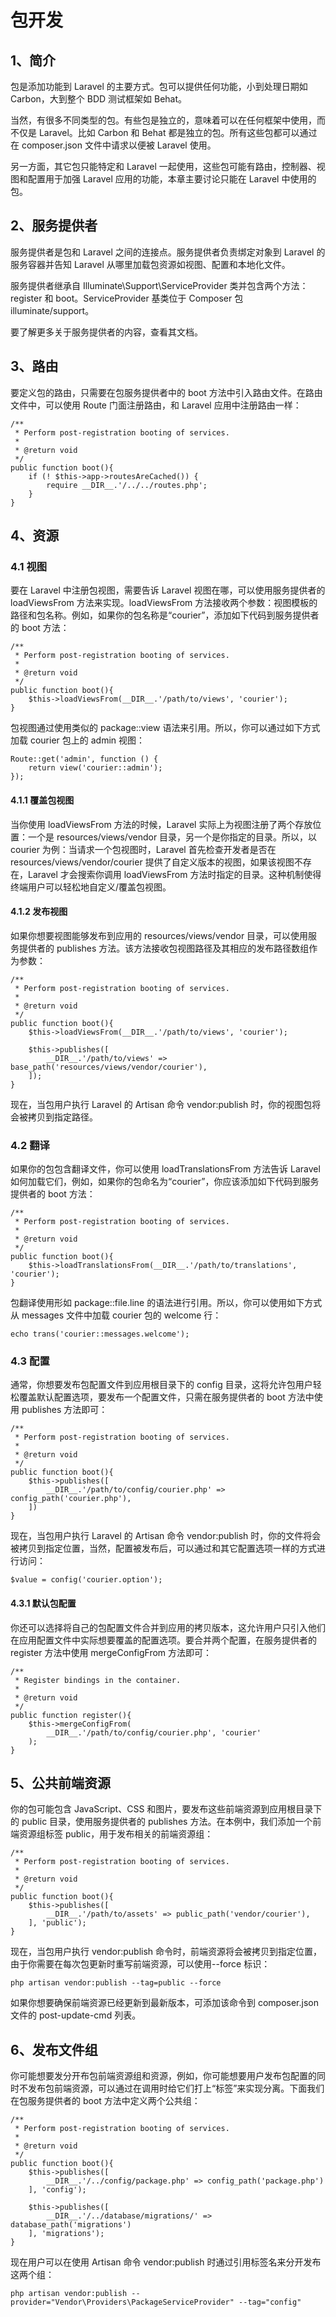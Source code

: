 # 包开发

## 1、简介
包是添加功能到 Laravel 的主要方式。包可以提供任何功能，小到处理日期如 Carbon，大到整个 BDD 测试框架如 Behat。

当然，有很多不同类型的包。有些包是独立的，意味着可以在任何框架中使用，而不仅是 Laravel。比如 Carbon 和 Behat 都是独立的包。所有这些包都可以通过在 composer.json 文件中请求以便被 Laravel 使用。

另一方面，其它包只能特定和 Laravel 一起使用，这些包可能有路由，控制器、视图和配置用于加强 Laravel 应用的功能，本章主要讨论只能在 Laravel 中使用的包。

## 2、服务提供者
服务提供者是包和 Laravel 之间的连接点。服务提供者负责绑定对象到 Laravel 的服务容器并告知 Laravel 从哪里加载包资源如视图、配置和本地化文件。

服务提供者继承自 Illuminate\Support\ServiceProvider 类并包含两个方法：register 和 boot。ServiceProvider 基类位于 Composer 包 illuminate/support。

要了解更多关于服务提供者的内容，查看其文档。

## 3、路由
要定义包的路由，只需要在包服务提供者中的 boot 方法中引入路由文件。在路由文件中，可以使用 Route 门面注册路由，和 Laravel 应用中注册路由一样：

```
/**
 * Perform post-registration booting of services.
 *
 * @return void
 */
public function boot(){
    if (! $this->app->routesAreCached()) {
        require __DIR__.'/../../routes.php';
    }
}
```

## 4、资源

### 4.1 视图
要在 Laravel 中注册包视图，需要告诉 Laravel 视图在哪，可以使用服务提供者的 loadViewsFrom 方法来实现。loadViewsFrom 方法接收两个参数：视图模板的路径和包名称。例如，如果你的包名称是“courier”，添加如下代码到服务提供者的 boot 方法：

```
/**
 * Perform post-registration booting of services.
 *
 * @return void
 */
public function boot(){
    $this->loadViewsFrom(__DIR__.'/path/to/views', 'courier');
}
```

包视图通过使用类似的 package::view 语法来引用。所以，你可以通过如下方式加载 courier 包上的 admin 视图：

```
Route::get('admin', function () {
    return view('courier::admin');
});
```

#### 4.1.1 覆盖包视图
当你使用 loadViewsFrom 方法的时候，Laravel 实际上为视图注册了两个存放位置：一个是 resources/views/vendor 目录，另一个是你指定的目录。所以，以 courier 为例：当请求一个包视图时，Laravel 首先检查开发者是否在 resources/views/vendor/courier 提供了自定义版本的视图，如果该视图不存在，Laravel 才会搜索你调用 loadViewsFrom 方法时指定的目录。这种机制使得终端用户可以轻松地自定义/覆盖包视图。

#### 4.1.2 发布视图
如果你想要视图能够发布到应用的 resources/views/vendor 目录，可以使用服务提供者的 publishes 方法。该方法接收包视图路径及其相应的发布路径数组作为参数：

```
/**
 * Perform post-registration booting of services.
 *
 * @return void
 */
public function boot(){
    $this->loadViewsFrom(__DIR__.'/path/to/views', 'courier');

    $this->publishes([
        __DIR__.'/path/to/views' => base_path('resources/views/vendor/courier'),
    ]);
}
```

现在，当包用户执行 Laravel 的 Artisan 命令 vendor:publish 时，你的视图包将会被拷贝到指定路径。

### 4.2 翻译
如果你的包包含翻译文件，你可以使用 loadTranslationsFrom 方法告诉 Laravel 如何加载它们，例如，如果你的包命名为“courier”，你应该添加如下代码到服务提供者的 boot 方法：

```
/**
 * Perform post-registration booting of services.
 *
 * @return void
 */
public function boot(){
    $this->loadTranslationsFrom(__DIR__.'/path/to/translations', 'courier');
}
```

包翻译使用形如 package::file.line 的语法进行引用。所以，你可以使用如下方式从 messages 文件中加载 courier 包的 welcome 行：

```
echo trans('courier::messages.welcome');
```

### 4.3 配置
通常，你想要发布包配置文件到应用根目录下的 config 目录，这将允许包用户轻松覆盖默认配置选项，要发布一个配置文件，只需在服务提供者的 boot 方法中使用 publishes 方法即可：

```
/**
 * Perform post-registration booting of services.
 *
 * @return void
 */
public function boot(){
    $this->publishes([
        __DIR__.'/path/to/config/courier.php' => config_path('courier.php'),
    ])
}
```

现在，当包用户执行 Laravel 的 Artisan 命令 vendor:publish 时，你的文件将会被拷贝到指定位置，当然，配置被发布后，可以通过和其它配置选项一样的方式进行访问：

```
$value = config('courier.option');
```

#### 4.3.1 默认包配置
你还可以选择将自己的包配置文件合并到应用的拷贝版本，这允许用户只引入他们在应用配置文件中实际想要覆盖的配置选项。要合并两个配置，在服务提供者的 register 方法中使用 mergeConfigFrom 方法即可：

```
/**
 * Register bindings in the container.
 *
 * @return void
 */
public function register(){
    $this->mergeConfigFrom(
        __DIR__.'/path/to/config/courier.php', 'courier'
    );
}
```

## 5、公共前端资源
你的包可能包含 JavaScript、CSS 和图片，要发布这些前端资源到应用根目录下的 public 目录，使用服务提供者的 publishes 方法。在本例中，我们添加一个前端资源组标签 public，用于发布相关的前端资源组：

```
/**
 * Perform post-registration booting of services.
 *
 * @return void
 */
public function boot(){
    $this->publishes([
        __DIR__.'/path/to/assets' => public_path('vendor/courier'),
    ], 'public');
}
```

现在，当包用户执行 vendor:publish 命令时，前端资源将会被拷贝到指定位置，由于你需要在每次包更新时重写前端资源，可以使用--force 标识：

```
php artisan vendor:publish --tag=public --force
```

如果你想要确保前端资源已经更新到最新版本，可添加该命令到 composer.json 文件的 post-update-cmd 列表。

## 6、发布文件组
你可能想要发分开布包前端资源组和资源，例如，你可能想要用户发布包配置的同时不发布包前端资源，可以通过在调用时给它们打上“标签”来实现分离。下面我们在包服务提供者的 boot 方法中定义两个公共组：

```
/**
 * Perform post-registration booting of services.
 *
 * @return void
 */
public function boot(){
    $this->publishes([
        __DIR__.'/../config/package.php' => config_path('package.php')
    ], 'config');

    $this->publishes([
        __DIR__.'/../database/migrations/' => database_path('migrations')
    ], 'migrations');
}
```

现在用户可以在使用 Artisan 命令 vendor:publish 时通过引用标签名来分开发布这两个组：

```
php artisan vendor:publish --provider="Vendor\Providers\PackageServiceProvider" --tag="config"
```